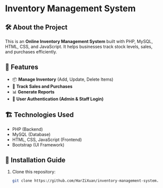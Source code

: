 # Inventory Management System

## 🛠️ About the Project
This is an **Online Inventory Management System** built with PHP, MySQL, HTML, CSS, and JavaScript. It helps businesses track stock levels, sales, and purchases efficiently.

## 📌 Features
- 📦 **Manage Inventory** (Add, Update, Delete Items)
- 🛒 **Track Sales and Purchases**
- 📊 **Generate Reports**
- 🔐 **User Authentication (Admin & Staff Login)**

## 🏗️ Technologies Used
- PHP (Backend)
- MySQL (Database)
- HTML, CSS, JavaScript (Frontend)
- Bootstrap (UI Framework)

## 🚀 Installation Guide
1. Clone this repository:
   ```bash
   git clone https://github.com/HarZiXuan/inventory-management-system.git
